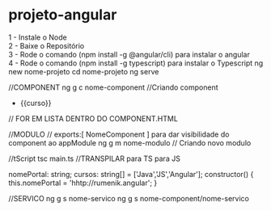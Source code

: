 # projeto-angular
1 - Instale o Node<br>
2 - Baixe o Repositório<br>
3 - Rode o comando (npm install -g @angular/cli) para instalar o angular<br>
4 - Rode o comando (npm install -g typescript) para instalar o Typescript
ng new nome-projeto
cd nome-projeto
ng serve

//COMPONENT
ng g c nome-component //Criando component
<ul> <li *ngFor="let curso of cursos">{{curso}}</li> </ul> // FOR EM LISTA DENTRO DO COMPONENT.HTML


//MODULO
// exports:[ NomeComponent ] para dar visibilidade do component ao appModule
ng g m nome-modulo // Criando novo modulo

//tScript
tsc main.ts //TRANSPILAR para TS para JS
	
  nomePortal: string;
  cursos: string[] = ['Java','JS','Angular'];
  constructor() { 
    this.nomePortal = 'hhtp://rumenik.angular';
  }
  
//SERVICO
ng g s nome-servico
ng g s nome-component/nome-servico
